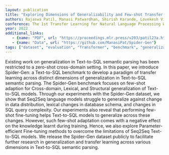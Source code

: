 ```yaml
---
layout: publication
title: "Exploring Dimensions of Generalizability and Few-shot Transfer for Text-to-SQL Semantic Parsing"
authors: Rajaswa Patil, Manasi Patwardhan, Shirish Karande, Lovekesh Vig, Gautam Shroff
conference: The 1st Transfer Learning for Natural Language Processing Workshop (TL4NLP 2022)
year: 2022
additional_links:
   - {name: "PDF", url: "https://proceedings.mlr.press/v203/patil23a.html"}
   - {name: "Data", url: "https://github.com/ManasiPat/Spider-Gen"}
tags: ["dataset", "evaluation", "Transformer", "benchmark", "generalizability"]
---
```

Existing work on generalization in Text-to-SQL semantic parsing has been restricted to a zero-shot cross-domain setting. In this paper, we introduce Spider-Gen: a Text-to-SQL benchmark to develop a paradigm of transfer learning across distinct dimensions of generalization in Text-to-SQL semantic parsing. The Spider-Gen benchmark focuses on few-shot adaption for Cross-domain, Lexical, and Structural generalization of Text-to-SQL models. Through our experiments with the Spider-Gen dataset, we show that Seq2Seq language models struggle to generalize against change in data distribution, lexical changes in database schema, and changes in SQL query complexity. Our experiments also reveal that performing few-shot fine-tuning helps Text-to-SQL models to generalize across these changes. However, such few-shot adaptation comes with a negative effect on the knowledge learnt during training. Hence, we also explore Parameter-efficient Fine-tuning methods to overcome the limitations of Seq2Seq Text-to-SQL models. We release the Spider-Gen dataset publicly to facilitate further research in generalization and transfer learning across various dimensions in Text-to-SQL semantic parsing.

